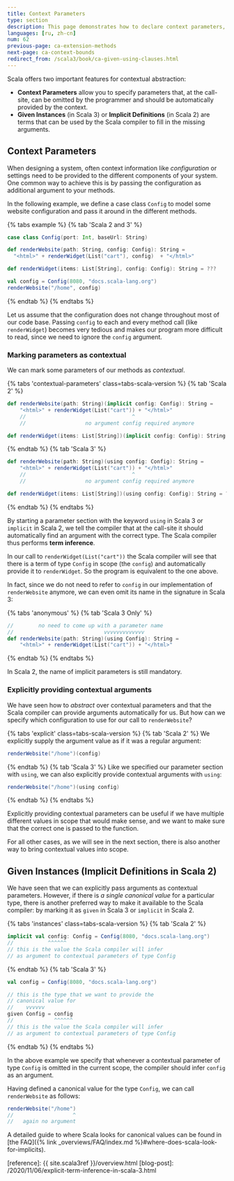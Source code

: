 ```yaml
---
title: Context Parameters
type: section
description: This page demonstrates how to declare context parameters, and how the compiler infers them at call-site.
languages: [ru, zh-cn]
num: 62
previous-page: ca-extension-methods
next-page: ca-context-bounds
redirect_from: /scala3/book/ca-given-using-clauses.html
---
```


Scala offers two important features for contextual abstraction:

- **Context Parameters** allow you to specify parameters that, at the call-site, can be omitted by the programmer and should be automatically provided by the context.
- **Given Instances** (in Scala 3) or **Implicit Definitions** (in Scala 2) are terms that can be used by the Scala compiler to fill in the missing arguments.

## Context Parameters

When designing a system, often context information like _configuration_ or settings need to be provided to the different components of your system.
One common way to achieve this is by passing the configuration as additional argument to your methods.

In the following example, we define a case class `Config` to model some website configuration and pass it around in the different methods.

{% tabs example %}
{% tab 'Scala 2 and 3' %}
```scala
case class Config(port: Int, baseUrl: String)

def renderWebsite(path: String, config: Config): String =
  "<html>" + renderWidget(List("cart"), config)  + "</html>"

def renderWidget(items: List[String], config: Config): String = ???

val config = Config(8080, "docs.scala-lang.org")
renderWebsite("/home", config)
```
{% endtab %}
{% endtabs %}

Let us assume that the configuration does not change throughout most of our code base.
Passing `config` to each and every method call (like `renderWidget`) becomes very tedious and makes our program more difficult to read, since we need to ignore the `config` argument.

### Marking parameters as contextual

We can mark some parameters of our methods as _contextual_.

{% tabs 'contextual-parameters' class=tabs-scala-version %}
{% tab 'Scala 2' %}
```scala
def renderWebsite(path: String)(implicit config: Config): String =
    "<html>" + renderWidget(List("cart")) + "</html>"
    //                                  ^
    //                   no argument config required anymore

def renderWidget(items: List[String])(implicit config: Config): String = ???
```
{% endtab %}
{% tab 'Scala 3' %}
```scala
def renderWebsite(path: String)(using config: Config): String =
    "<html>" + renderWidget(List("cart")) + "</html>"
    //                                  ^
    //                   no argument config required anymore

def renderWidget(items: List[String])(using config: Config): String = ???
```
{% endtab %}
{% endtabs %}

By starting a parameter section with the keyword `using` in Scala 3 or `implicit` in Scala 2, we tell the compiler that at the call-site it should automatically find an argument with the correct type.
The Scala compiler thus performs **term inference**.

In our call to `renderWidget(List("cart"))` the Scala compiler will see that there is a term of type `Config` in scope (the `config`) and automatically provide it to `renderWidget`.
So the program is equivalent to the one above.

In fact, since we do not need to refer to `config` in our implementation of `renderWebsite` anymore, we can even omit its name in the signature in Scala 3:

{% tabs 'anonymous' %}
{% tab 'Scala 3 Only' %}
```scala
//        no need to come up with a parameter name
//                             vvvvvvvvvvvvv
def renderWebsite(path: String)(using Config): String =
    "<html>" + renderWidget(List("cart")) + "</html>"
```
{% endtab %}
{% endtabs %}

In Scala 2, the name of implicit parameters is still mandatory.

### Explicitly providing contextual arguments

We have seen how to _abstract_ over contextual parameters and that the Scala compiler can provide arguments automatically for us.
But how can we specify which configuration to use for our call to `renderWebsite`?

{% tabs 'explicit' class=tabs-scala-version %}
{% tab 'Scala 2' %}
We explicitly supply the argument value as if it was a regular argument:
```scala
renderWebsite("/home")(config)
```
{% endtab %}
{% tab 'Scala 3' %}
Like we specified our parameter section with `using`, we can also explicitly provide contextual arguments with `using`:
```scala
renderWebsite("/home")(using config)
```
{% endtab %}
{% endtabs %}

Explicitly providing contextual parameters can be useful if we have multiple different values in scope that would make sense, and we want to make sure that the correct one is passed to the function.

For all other cases, as we will see in the next section, there is also another way to bring contextual values into scope.

## Given Instances (Implicit Definitions in Scala 2)

We have seen that we can explicitly pass arguments as contextual parameters.
However, if there is _a single canonical value_ for a particular type, there is another preferred way to make it available to the Scala compiler: by marking it as `given` in Scala 3 or `implicit` in Scala 2.

{% tabs 'instances' class=tabs-scala-version %}
{% tab 'Scala 2' %}
```scala
implicit val config: Config = Config(8080, "docs.scala-lang.org")
//           ^^^^^^
// this is the value the Scala compiler will infer
// as argument to contextual parameters of type Config
```
{% endtab %}
{% tab 'Scala 3' %}
```scala
val config = Config(8080, "docs.scala-lang.org")

// this is the type that we want to provide the
// canonical value for
//    vvvvvv
given Config = config
//             ^^^^^^
// this is the value the Scala compiler will infer
// as argument to contextual parameters of type Config
```
{% endtab %}
{% endtabs %}

In the above example we specify that whenever a contextual parameter of type `Config` is omitted in the current scope, the compiler should infer `config` as an argument.

Having defined a canonical value for the type `Config`, we can call `renderWebsite` as follows:

```scala
renderWebsite("/home")
//                   ^
//   again no argument
```

A detailed guide to where Scala looks for canonical values can be found in [the FAQ]({% link _overviews/FAQ/index.md %}#where-does-scala-look-for-implicits).

[reference]: {{ site.scala3ref }}/overview.html
[blog-post]: /2020/11/06/explicit-term-inference-in-scala-3.html
